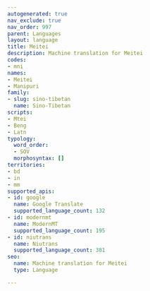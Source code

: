 ```yaml
---
autogenerated: true
nav_exclude: true
nav_order: 997
parent: Languages
layout: language
title: Meitei
description: Machine translation for Meitei
codes:
- mni
names:
- Meitei
- Manipuri
family:
- slug: sino-tibetan
  name: Sino-Tibetan
scripts:
- Mtei
- Beng
- Latn
typology:
  word_order:
  - SOV
  morphosyntax: []
territories:
- bd
- in
- mm
supported_apis:
- id: google
  name: Google Translate
  supported_language_count: 132
- id: modernmt
  name: ModernMT
  supported_language_count: 195
- id: niutrans
  name: Niutrans
  supported_language_count: 381
seo:
  name: Machine translation for Meitei
  type: Language

---
```


